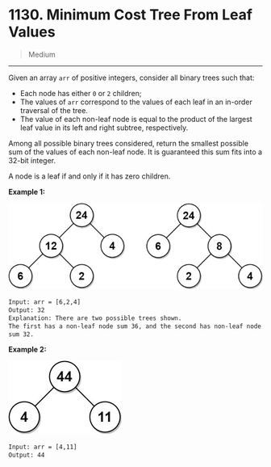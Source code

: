 # 1130. Minimum Cost Tree From Leaf Values

> Medium

------

Given an array `arr` of positive integers, consider all binary trees such that:

- Each node has either `0` or `2` children;
- The values of `arr` correspond to the values of each leaf in an in-order traversal of the tree.
- The value of each non-leaf node is equal to the product of the largest leaf value in its left and right subtree, respectively.

Among all possible binary trees considered, return the smallest possible sum of the values of each non-leaf node. It is guaranteed this sum fits into a 32-bit integer.

A node is a leaf if and only if it has zero children.

**Example 1:**

![tree-1](images/tree-1.jpg)

```
Input: arr = [6,2,4]
Output: 32
Explanation: There are two possible trees shown.
The first has a non-leaf node sum 36, and the second has non-leaf node sum 32.
```

**Example 2:**

![tree-2](images/tree-2.jpg)

```
Input: arr = [4,11]
Output: 44
```